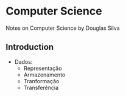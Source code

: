 # Computer Science 
Notes on Computer Science by Douglas Silva

## Introduction
- Dados:
  - Representação
  - Armazenamento
  - Tranformação
  - Transferência
